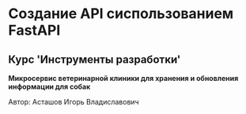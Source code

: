 ﻿# Создание API сиспользованием FastAPI 
## Курс 'Инструменты разработки'

__Микросервис ветеринарной клиники для хранения и обновления информации для собак__ </br>



Автор: Асташов Игорь Владиславович
